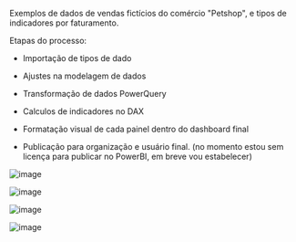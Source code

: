 Exemplos de dados de vendas fictícios do comércio "Petshop", e tipos de indicadores por faturamento.

Etapas do processo:

- Importação de tipos de dado

- Ajustes na modelagem de dados
  
- Transformação de dados PowerQuery

- Calculos de indicadores no DAX

- Formatação visual de cada painel dentro do dashboard final
  
- Publicação para organização e usuário final. (no momento estou sem licença para publicar no PowerBI, em breve vou estabelecer)


![image](https://github.com/user-attachments/assets/a706367d-d29e-4ea4-ac93-d54eb171f7b4)


![image](https://github.com/user-attachments/assets/2070b66b-31a5-47e4-ab49-0e5c20b48726)

 
![image](https://github.com/user-attachments/assets/db2c8c6c-320f-4d8e-958d-23042ea7aa87)


![image](https://github.com/user-attachments/assets/c6faee17-9c5b-4e06-a292-b956f49a0c9f)

